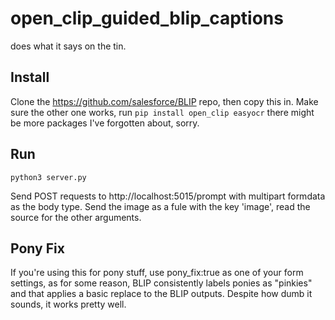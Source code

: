 # open_clip_guided_blip_captions
does what it says on the tin.

## Install
Clone the https://github.com/salesforce/BLIP repo, then copy this in. Make sure the other one works, run 
````pip install open_clip easyocr```` there might be more packages I've forgotten about, sorry.

## Run
````
python3 server.py
````

Send POST requests to http://localhost:5015/prompt with multipart formdata as the body type. Send the image as a fule with the key 'image', read the source for the other arguments.

## Pony Fix
If you're using this for pony stuff, use pony_fix:true as one of your form settings, as for some reason, BLIP consistently labels ponies as "pinkies" and that applies a basic replace to the BLIP outputs. Despite how dumb it sounds, it works pretty well.
